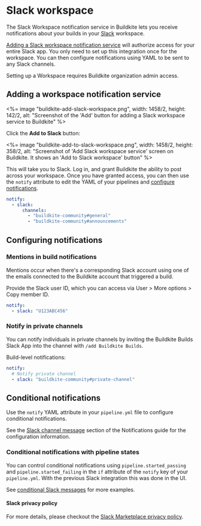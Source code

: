 # Slack workspace

The Slack Workspace notification service in Buildkite lets you receive notifications about your builds in your [Slack](https://slack.com/) workspace.

[Adding a Slack workspace notification service](https://buildkite.com/organizations/-/services/slack_workspace/new) will authorize access for your entire Slack app. You only need to set up this integration once for the workspace. You can then configure notifications using YAML to be sent to any Slack channels.

Setting up a Workspace requires Buildkite organization admin access.

## Adding a workspace notification service

<%= image "buildkite-add-slack-workspace.png", width: 1458/2, height: 142/2, alt: "Screenshot of the 'Add' button for adding a Slack workspace service to Buildkite" %>

Click the **Add to Slack** button:

<%= image "buildkite-add-to-slack-workspace.png", width: 1458/2, height: 358/2, alt: "Screenshot of 'Add Slack workspace service' screen on Buildkite. It shows an 'Add to Slack workspace' button" %>

This will take you to Slack. Log in, and grant Buildkite the ability to post across your workspace. Once you have granted access, you can then use the `notify` attribute to edit the YAML of your pipelines and [configure notifications](/docs/pipelines/configure/notifications).

```yaml
notify:
  - slack:
      channels:
        - "buildkite-community#general"
        - "buildkite-community#announcements"
```

## Configuring notifications


### Mentions in build notifications

Mentions occur when there's a corresponding Slack account using one of the emails connected to the Buildkite account that triggered a build.

Provide the Slack user ID, which you can access via User > More options > Copy member ID.

```yaml
notify:
  - slack: "U123ABC456"
```

### Notify in private channels

You can notify individuals in private channels by inviting the Buildkite Builds Slack App into the channel with `/add Buildkite Builds`.

Build-level notifications:

```yaml
notify:
  # Notify private channel
  - slack: "buildkite-community#private-channel"
```

## Conditional notifications

Use the `notify` YAML attribute in your `pipeline.yml` file to configure conditional notifications.

See the [Slack channel message](/docs/pipelines/configure/notifications#slack-channel-and-direct-messages) section of the Notifications guide for the configuration information.

### Conditional notifications with pipeline states

You can control conditional notifications using `pipeline.started_passing` and `pipeline.started_failing` in the `if` attribute of the `notify` key of your `pipeline.yml`. With the previous Slack integration this was done in the UI.

See [conditional Slack messages](/docs/pipelines/configure/notifications#slack-channel-and-direct-messages-conditional-slack-notifications) for more examples.

#### Slack privacy policy

For more details, please checkout the [Slack Marketplace privacy policy](https://api.slack.com/slack-marketplace/guidelines#privacy).
